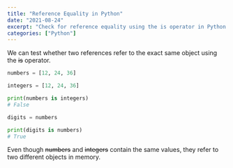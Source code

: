 ```yaml
---
title: "Reference Equality in Python"
date: "2021-08-24"
excerpt: "Check for reference equality using the is operator in Python."
categories: ["Python"]
---
```


We can test whether two references refer to the exact same object using the ~~is~~ operator.

```py {numberLines}
numbers = [12, 24, 36]

integers = [12, 24, 36]

print(numbers is integers)
# False

digits = numbers

print(digits is numbers)
# True
```

Even though ~~numbers~~ and ~~integers~~ contain the same values, they refer to two different objects in memory.
